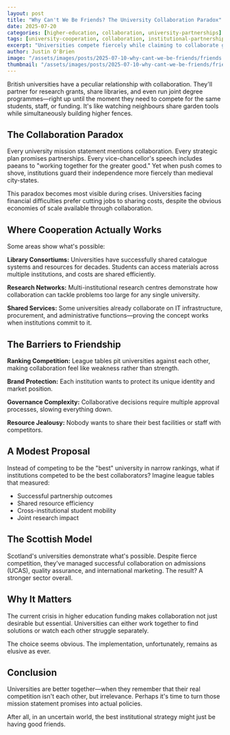 ```yaml
---
layout: post
title: "Why Can't We Be Friends? The University Collaboration Paradox"
date: 2025-07-20
categories: [higher-education, collaboration, university-partnerships]
tags: [university-cooperation, collaboration, institutional-partnerships, competition, higher-education-sector]
excerpt: "Universities compete fiercely while claiming to collaborate generously. It's time to examine why the sector's most obvious solution—working together—remains frustratingly elusive."
author: Justin O'Brien
image: "/assets/images/posts/2025-07-10-why-cant-we-be-friends/friends.jpg"
thumbnail: "/assets/images/posts/2025-07-10-why-cant-we-be-friends/friends.jpg"
---
```


British universities have a peculiar relationship with collaboration. They'll partner for research grants, share libraries, and even run joint degree programmes—right up until the moment they need to compete for the same students, staff, or funding. It's like watching neighbours share garden tools while simultaneously building higher fences.

## The Collaboration Paradox

Every university mission statement mentions collaboration. Every strategic plan promises partnerships. Every vice-chancellor's speech includes paeans to "working together for the greater good." Yet when push comes to shove, institutions guard their independence more fiercely than medieval city-states.

This paradox becomes most visible during crises. Universities facing financial difficulties prefer cutting jobs to sharing costs, despite the obvious economies of scale available through collaboration.

## Where Cooperation Actually Works

Some areas show what's possible:

**Library Consortiums:** Universities have successfully shared catalogue systems and resources for decades. Students can access materials across multiple institutions, and costs are shared efficiently.

**Research Networks:** Multi-institutional research centres demonstrate how collaboration can tackle problems too large for any single university.

**Shared Services:** Some universities already collaborate on IT infrastructure, procurement, and administrative functions—proving the concept works when institutions commit to it.

## The Barriers to Friendship

**Ranking Competition:** League tables pit universities against each other, making collaboration feel like weakness rather than strength.

**Brand Protection:** Each institution wants to protect its unique identity and market position.

**Governance Complexity:** Collaborative decisions require multiple approval processes, slowing everything down.

**Resource Jealousy:** Nobody wants to share their best facilities or staff with competitors.

## A Modest Proposal

Instead of competing to be the "best" university in narrow rankings, what if institutions competed to be the best collaborators? Imagine league tables that measured:

- Successful partnership outcomes
- Shared resource efficiency
- Cross-institutional student mobility
- Joint research impact

## The Scottish Model

Scotland's universities demonstrate what's possible. Despite fierce competition, they've managed successful collaboration on admissions (UCAS), quality assurance, and international marketing. The result? A stronger sector overall.

## Why It Matters

The current crisis in higher education funding makes collaboration not just desirable but essential. Universities can either work together to find solutions or watch each other struggle separately. 

The choice seems obvious. The implementation, unfortunately, remains as elusive as ever.

## Conclusion

Universities are better together—when they remember that their real competition isn't each other, but irrelevance. Perhaps it's time to turn those mission statement promises into actual policies.

After all, in an uncertain world, the best institutional strategy might just be having good friends.
